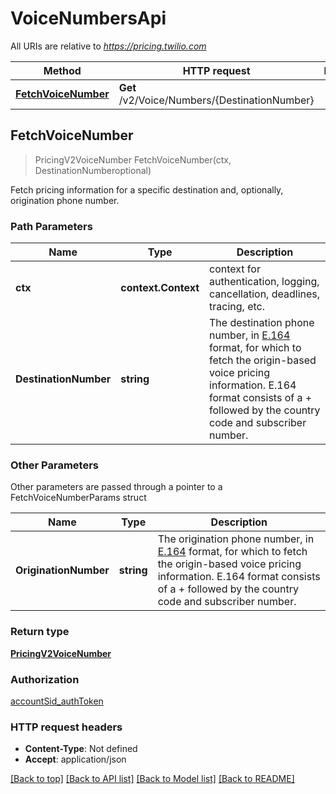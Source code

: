 # VoiceNumbersApi

All URIs are relative to *https://pricing.twilio.com*

Method | HTTP request | Description
------------- | ------------- | -------------
[**FetchVoiceNumber**](VoiceNumbersApi.md#FetchVoiceNumber) | **Get** /v2/Voice/Numbers/{DestinationNumber} | 



## FetchVoiceNumber

> PricingV2VoiceNumber FetchVoiceNumber(ctx, DestinationNumberoptional)



Fetch pricing information for a specific destination and, optionally, origination phone number.

### Path Parameters


Name | Type | Description
------------- | ------------- | -------------
**ctx** | **context.Context** | context for authentication, logging, cancellation, deadlines, tracing, etc.
**DestinationNumber** | **string** | The destination phone number, in [E.164](https://www.twilio.com/docs/glossary/what-e164) format, for which to fetch the origin-based voice pricing information. E.164 format consists of a + followed by the country code and subscriber number.

### Other Parameters

Other parameters are passed through a pointer to a FetchVoiceNumberParams struct


Name | Type | Description
------------- | ------------- | -------------
**OriginationNumber** | **string** | The origination phone number, in [E.164](https://www.twilio.com/docs/glossary/what-e164) format, for which to fetch the origin-based voice pricing information. E.164 format consists of a + followed by the country code and subscriber number.

### Return type

[**PricingV2VoiceNumber**](PricingV2VoiceNumber.md)

### Authorization

[accountSid_authToken](../README.md#accountSid_authToken)

### HTTP request headers

- **Content-Type**: Not defined
- **Accept**: application/json

[[Back to top]](#) [[Back to API list]](../README.md#documentation-for-api-endpoints)
[[Back to Model list]](../README.md#documentation-for-models)
[[Back to README]](../README.md)

